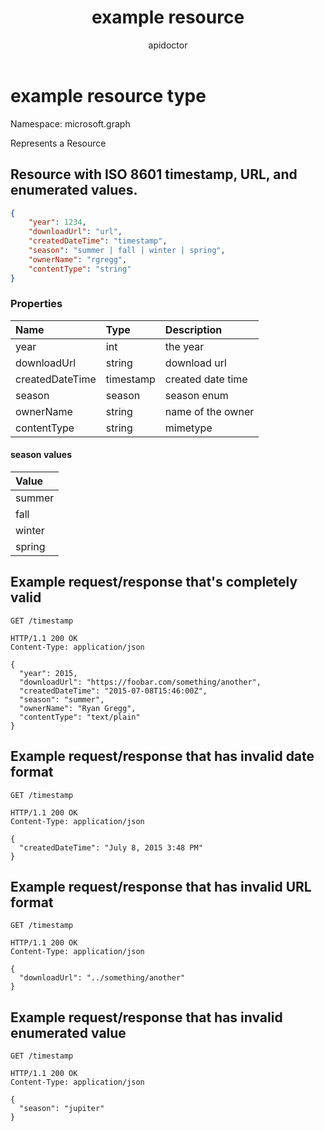 ﻿---
title: "example resource"
description: "Represents an example resource"
author: "apidoctor"
ms.localizationpriority: high
ms.prod: "users"
doc_type: resourcePageType
---

# example resource type

Namespace: microsoft.graph

Represents a Resource

## Resource with ISO 8601 timestamp, URL, and enumerated values.

<!-- { "blockType": "resource", "@odata.type": "example.resource" } -->
```json
{
	"year": 1234,
	"downloadUrl": "url",
	"createdDateTime": "timestamp",
	"season": "summer | fall | winter | spring",
	"ownerName": "rgregg",
	"contentType": "string"
}
```

### Properties

| Name            | Type      | Description
|:----------------|:----------|:--------------
| year            | int       | the year
| downloadUrl     | string    | download url
| createdDateTime | timestamp | created date time
| season          | season    | season enum
| ownerName       | string    | name of the owner
| contentType     | string    | mimetype

#### season values

| Value
|:---------
| summer
| fall
| winter
| spring

## Example request/response that's completely valid

<!-- { "blockType": "request", "name": "valid-response" } -->
```http
GET /timestamp
```

<!-- { "blockType": "response", "name": "valid-response", "@odata.type": "example.resource", "truncated": true } -->
```http
HTTP/1.1 200 OK
Content-Type: application/json

{
  "year": 2015,
  "downloadUrl": "https://foobar.com/something/another",
  "createdDateTime": "2015-07-08T15:46:00Z",
  "season": "summer",
  "ownerName": "Ryan Gregg",
  "contentType": "text/plain"
}
```

## Example request/response that has invalid date format

<!-- { "blockType": "request", "name": "bad-timestamp" } -->
```http
GET /timestamp
```

<!-- { "blockType": "response", "name": "bad-timestamp", "@odata.type": "example.resource", "truncated": true } -->
```http
HTTP/1.1 200 OK
Content-Type: application/json

{
  "createdDateTime": "July 8, 2015 3:48 PM"
}
```

## Example request/response that has invalid URL format

<!-- { "blockType": "request", "name": "bad-url" } -->
```http
GET /timestamp
```

<!-- { "blockType": "response", "name": "bad-url", "@odata.type": "example.resource", "truncated": true } -->
```http
HTTP/1.1 200 OK
Content-Type: application/json

{
  "downloadUrl": "../something/another"
}
```


## Example request/response that has invalid enumerated value

<!-- { "blockType": "request", "name": "bad-enum-value" } -->
```http
GET /timestamp
```

<!-- { "blockType": "response", "name": "bad-enum-value", "@odata.type": "example.resource", "truncated": true } -->
```http
HTTP/1.1 200 OK
Content-Type: application/json

{
  "season": "jupiter"
}
```